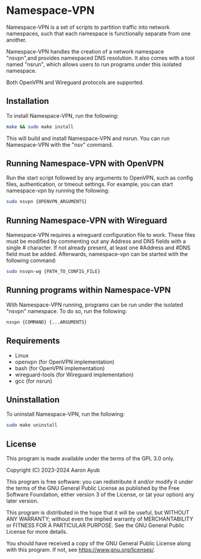 # Namespace-VPN
Namespace-VPN is a set of scripts to partition traffic into network namespaces, such that each namespace is functionally separate from one another.

Namespace-VPN handles the creation of a network namespace "nsvpn",and provides namespaced DNS resolution. It also comes with a tool named "nsrun", which allows users to run programs under this isolated namespace.

Both OpenVPN and Wireguard protocols are supported.

## Installation
To install Namespace-VPN, run the following:
```bash
make && sudo make install
```
This will build and install Namespace-VPN and nsrun. You can run Namespace-VPN with the "nsv" command.

## Running Namespace-VPN with OpenVPN
Run the start script followed by any arguments to OpenVPN, such as config files, authentication, or timeout settings. For example, you can start namespace-vpn by running the following:
```bash
sudo nsvpn {OPENVPN_ARGUMENTS}
```

## Running Namespace-VPN with Wireguard
Namespace-VPN requires a wireguard configuration file to work. These files must be modified by commenting out any Address and DNS fields with a single # character. If not already present, at least one #Address and #DNS field must be added. Afterwards, namespace-vpn can be started with the following command:
```bash
sudo nsvpn-wg {PATH_TO_CONFIG_FILE}
```

## Running programs within Namespace-VPN
With Namespace-VPN running, programs can be run under the isolated "nsvpn" namespace. To do so, run the following:
```bash
nsvpn {COMMAND} {...ARGUMENTS}
```

## Requirements
- Linux
- openvpn (for OpenVPN implementation)
- bash (for OpenVPN implementation)
- wireguard-tools (for Wireguard implementation)
- gcc (for nsrun)

## Uninstallation
To uninstall Namespace-VPN, run the following:
```bash
sudo make uninstall
```

## License
This program is made available under the terms of the GPL 3.0 only.

Copyright (C) 2023-2024 Aaron Ayub

This program is free software: you can redistribute it and/or modify
it under the terms of the GNU General Public License as published by
the Free Software Foundation, either version 3 of the License, or
(at your option) any later version.

This program is distributed in the hope that it will be useful,
but WITHOUT ANY WARRANTY; without even the implied warranty of
MERCHANTABILITY or FITNESS FOR A PARTICULAR PURPOSE.  See the
GNU General Public License for more details.

You should have received a copy of the GNU General Public License
along with this program.  If not, see <https://www.gnu.org/licenses/>.
